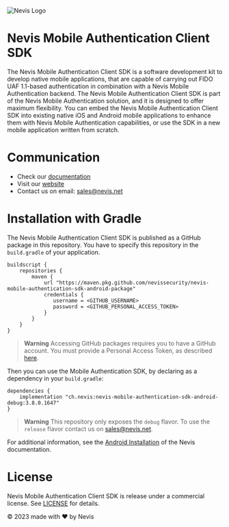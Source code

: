 ![Nevis Logo](https://www.nevis.net/hubfs/Nevis/images/logotype.svg)

# Nevis Mobile Authentication Client SDK

The Nevis Mobile Authentication Client SDK is a software development kit to develop native mobile applications, that are capable of carrying out FIDO UAF 1.1-based authentication in combination with a Nevis Mobile Authentication backend. The Nevis Mobile Authentication Client SDK is part of the Nevis Mobile Authentication solution, and it is designed to offer maximum flexibility. You can embed the Nevis Mobile Authentication Client SDK into existing native iOS and Android mobile applications to enhance them with Nevis Mobile Authentication capabilities, or use the SDK in a new mobile application written from scratch.

# Communication
 
- Check our [documentation](https://docs.nevis.net/mobilesdk/)
- Visit our [website](https://www.nevis.net/en/solution/authentication-cloud)
- Contact us on email: [sales@nevis.net](mailto:sales@nevis.net)

# Installation with Gradle

The Nevis Mobile Authentication Client SDK is published as a GitHub package in this repository. You have to specify this repository in the `build.gradle` of your application.

```
buildscript {
    repositories {
        maven {
            url "https://maven.pkg.github.com/nevissecurity/nevis-mobile-authentication-sdk-android-package"
            credentials {
               username = <GITHUB_USERNAME>
               password = <GITHUB_PERSONAL_ACCESS_TOKEN>
            }
        }
    }
}

```

> **Warning**
> Accessing GitHub packages requires you to have a GitHub account. You must provide a Personal Access Token, as described [here](https://docs.github.com/en/packages/working-with-a-github-packages-registry/working-with-the-gradle-registry#using-a-published-package).

Then you can use the Mobile Authentication SDK, by declaring as a dependency in your `build.gradle`:

```
dependencies {
    implementation "ch.nevis:nevis-mobile-authentication-sdk-android-debug:3.8.0.1647"
}

```

> **Warning**
> This repository only exposes the `debug` flavor. To use the `release` flavor contact us on [sales@nevis.net](mailto:sales@nevis.net).

For additional information, see the [Android Installation](https://docs.nevis.net/mobilesdk/guide/installation/android-installation) of the Nevis documentation.

# License

Nevis Mobile Authentication Client SDK is release under a commercial license. See [LICENSE](LICENSE) for details.

© 2023 made with ❤ by Nevis
